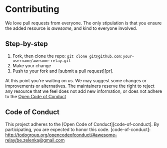 # Contributing

We love pull requests from everyone. The only stipulation is that you ensure the added resource is _awesome_, and kind to everyone involved.

## Step-by-step

1. Fork, then clone the repo: `git clone git@github.com:your-username/awesome-relay.git`
2. Make your change
3. Push to your fork and [submit a pull request][pr].

At this point you're waiting on us. We may suggest some changes or improvements or alternatives. The maintainers reserve the right to reject any resource that we feel does not add new information, or does not adhere to the [Open Code of Conduct](http://todogroup.org/opencodeofconduct/#awesome-community/be.zelenka@gmail.com)

## Code of Conduct
This project adheres to the [Open Code of Conduct][code-of-conduct]. By participating, you are expected to honor this code.
[code-of-conduct]: http://todogroup.org/opencodeofconduct/#awesome-relay/be.zelenka@gmail.com

